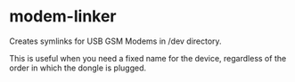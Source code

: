 # modem-linker
Creates symlinks for USB GSM Modems in /dev directory.

This is useful when you need a fixed name for the device, regardless of the order in which the dongle is plugged.
